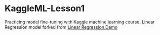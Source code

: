 # KaggleML-Lesson1
Practicing model fine-tuning with Kaggle machine learning course.
Linear Regression model forked from [Linear Regression Demo](https://github.com/carlymichele/linear_regression_demo)
 
